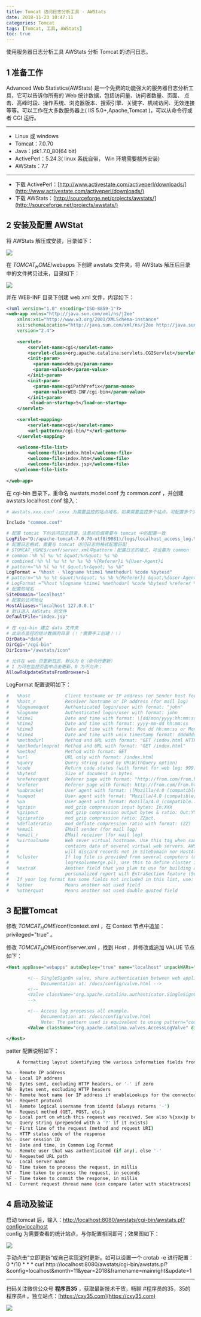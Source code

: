 ```yaml
---
title: Tomcat 访问日志分析工具 - AWStats
date: 2018-11-23 10:47:11
categories: Tomcat
tags: [Tomcat, 工具, AWStats]
toc: true
---
```

使用服务器日志分析工具 AWStats 分析 Tomcat 的访问日志。
<!-- more -->

## 1 准备工作

Advanced Web Statistics(AWStats) 是一个免费的功能强大的服务器日志分析工具，它可以告诉你所有的 Web 统计数据，包括访问量、访问者数量、页面、 点击、高峰时段、操作系统、浏览器版本、搜索引擎、关键字、机械访问、无效连接等等。可以工作在大多数服务器上( IIS 5.0+,Apache,Tomcat )，可以从命令行或者 CGI 运行。

---

- Linux 或 windows
- Tomcat：7.0.70
- Java：jdk1.7.0_80(64 bit)
- ActivePerl：5.24.3( linux 系统自带， Win 环境需要额外安装)
- AWStats：7.7

---

- 下载 ActivePerl：[http://www.activestate.com/activeperl/downloads/](http://www.activestate.com/activeperl/downloads/)
- 下载 AWStats：[http://sourceforge.net/projects/awstats/](http://sourceforge.net/projects/awstats/)

## 2 安装及配置 AWStat

将 AWStats 解压或安装，目录如下：

![](https://oscimg.oschina.net/oscnet/3bd87ca63d3ac7988739008c8255458619a.jpg)

在 $TOMCAT_HOME$/webapps 下创建 awstats 文件夹，将 AWStats 解压后目录中的文件拷贝过来，目录如下：

![](https://oscimg.oschina.net/oscnet/0da86cd2629490d34d45e884e44b09d5c84.jpg)

并在 WEB-INF 目录下创建 web.xml 文件，内容如下：

```xml
<?xml version="1.0" encoding="ISO-8859-1"?>    
<web-app xmlns="http://java.sun.com/xml/ns/j2ee"    
    xmlns:xsi="http://www.w3.org/2001/XMLSchema-instance"    
    xsi:schemaLocation="http://java.sun.com/xml/ns/j2ee http://java.sun.com/xml/ns/j2ee/web-app_2_4.xsd"    
    version="2.4">    
    
    <servlet>    
        <servlet-name>cgi</servlet-name>    
        <servlet-class>org.apache.catalina.servlets.CGIServlet</servlet-class>    
        <init-param>    
          <param-name>debug</param-name>    
          <param-value>0</param-value>    
        </init-param>    
        <init-param>    
          <param-name>cgiPathPrefix</param-name>    
          <param-value>WEB-INF/cgi-bin</param-value>    
        </init-param>    
         <load-on-startup>5</load-on-startup>    
    </servlet>    
         
    <servlet-mapping>    
        <servlet-name>cgi</servlet-name>    
        <url-pattern>/cgi-bin/*</url-pattern>    
    </servlet-mapping>    
         
    <welcome-file-list>    
        <welcome-file>index.html</welcome-file>    
        <welcome-file>index.htm</welcome-file>    
        <welcome-file>index.jsp</welcome-file>    
   </welcome-file-list>    
    
</web-app>
```

在 cgi-bin 目录下，重命名 awstats.model.conf 为 common.conf ，并创建 awstats.localhost.conf 输入：

```bash
# awstats.xxx.conf：xxxx 为需要监控的站点域名，如果需要监控多个站点，可配置多个文件即可；

Include "common.conf"   

# 配置 tomcat 下的访问日志目录，注意前后缀需要与 tomcat 中的配置一致
LogFile="D:/apache-tomcat-7.0.70-utf8(9081)/logs/localhost_access_log.%yyyy-%mm-%dd.txt"   
# 配置日志格式，需要与 tomcat 访问日志的格式配置匹配
# $TOMCAT_HOME$/conf/server.xml中pattern：配置日志的格式，可设置为 common （默认）或 combined ，也可自行配置格式。
# common：%h %l %u %t &quot;%r&quot; %s %b
# combined：%h %l %u %t %r %s %b %{Referer}i %{User-Agent}i
# pattern="%h %l %u %t &quot;%r&quot; %s %b"
LogFormat = "%host - %logname %time1 %methodurl %code %bytesd"
# pattern="%h %u %t &quot;%r&quot; %s %b %{Referer}i &quot;%{User-Agent}i&quot;;"
# LogFormat =“%host %logname %time1 %methodurl %code %bytesd %referer %uaquot”
# 配置的域名
SiteDomain="localhost"   
# 配置的访问地址
HostAliases="localhost 127.0.0.1"   
# 默认进入 AWStats 的文件
DefaultFile="index.jsp"   
 
# 在 cgi-bin 建立 data 文件夹    
# 此站点监控的统计数据的目录（！！需要手工创建！！）
DirData="data"   
DirCgi="/cgi-bin"   
DirIcons="/awstats/icon"   
 
# 允许在 web 页更新日志，默认为 0（命令行更新）    
# 1 为可在监控页面中点击更新，0 为不允许；
AllowToUpdateStatsFromBrowser=1

```

LogFormat 配置说明如下：

```bash
#   %host             Client hostname or IP address (or Sender host for mail log)  
#   %host_r           Receiver hostname or IP address (for mail log)  
#   %lognamequot      Authenticated login/user with format: "john"  
#   %logname          Authenticated login/user with format: john  
#   %time1            Date and time with format: \[dd/mon/yyyy:hh:mm:ss +0000\] or \[dd/mon/yyyy:hh:mm:ss\]  
#   %time2            Date and time with format: yyyy-mm-dd hh:mm:ss  
#   %time3            Date and time with format: Mon dd hh:mm:ss or Mon dd hh:mm:ss yyyy  
#   %time4            Date and time with unix timestamp format: dddddddddd  
#   %methodurl        Method and URL with format: "GET /index.html HTTP/x.x"  
#   %methodurlnoprot  Method and URL with format: "GET /index.html"  
#   %method           Method with format: GET  
#   %url              URL only with format: /index.html  
#   %query            Query string (used by URLWithQuery option)  
#   %code             Return code status (with format for web log: 999)  
#   %bytesd           Size of document in bytes  
#   %refererquot      Referer page with format: "http://from.com/from.htm"  
#   %referer          Referer page with format: http://from.com/from.htm  
#   %uabracket        User agent with format: \[Mozilla/4.0 (compatible, ...)\]  
#   %uaquot           User agent with format: "Mozilla/4.0 (compatible, ...)"  
#   %ua               User agent with format: Mozilla/4.0_(compatible...)  
#   %gzipin           mod_gzip compression input bytes: In:XXX  
#   %gzipout          mod_gzip compression output bytes & ratio: Out:YYY:ZZpct.  
#   %gzipratio        mod_gzip compression ratio: ZZpct.  
#   %deflateratio     mod_deflate compression ratio with format: (ZZ)  
#   %email            EMail sender (for mail log)  
#   %email_r          EMail receiver (for mail log)  
#   %virtualname      Web sever virtual hostname. Use this tag when same log  
#                     contains data of several virtual web servers. AWStats  
#                     will discard records not in SiteDomain nor HostAliases  
#   %cluster          If log file is provided from several computers (merged by  
#                     logresolvemerge.pl), use this to define cluster id field.  
#   %extraX           Another field that you plan to use for building a  
#                     personalized report with ExtraSection feature (See later).  
#   If your log format has some fields not included in this list, use:  
#   %other            Means another not used field  
#   %otherquot        Means another not used double quoted field
```

## 3 配置Tomcat

修改 $TOMCAT_HOME$/conf/context.xml ，在 Context 节点中追加：privileged="true" 。

修改 $TOMCAT_HOME$/conf/server.xml ，找到 Host ，并修改或追加 VALUE 节点如下：

```xml
<Host appBase="webapps" autoDeploy="true" name="localhost" unpackWARs="true">

        <!-- SingleSignOn valve, share authentication between web applications
             Documentation at: /docs/config/valve.html -->
        <!--
        <Valve className="org.apache.catalina.authenticator.SingleSignOn" />
        -->

        <!-- Access log processes all example.
             Documentation at: /docs/config/valve.html
             Note: The pattern used is equivalent to using pattern="common" -->
        <Valve className="org.apache.catalina.valves.AccessLogValve" directory="logs" pattern="%h %l %u %t &quot;%r&quot; %s %b" prefix="localhost_access_log." suffix=".txt"/>

</Host>
```

patter 配置说明如下：

```bash
    A formatting layout identifying the various information fields from the request and response to be logged, or the word `common` or `combined` to select a standard format. See below for more information on configuring this attribute.

%a - Remote IP address  
%A - Local IP address  
%b - Bytes sent, excluding HTTP headers, or '-' if zero  
%B - Bytes sent, excluding HTTP headers  
%h - Remote host name (or IP address if enableLookups for the connector is false)  
%H - Request protocol  
%l - Remote logical username from identd (always returns '-')  
%m - Request method (GET, POST, etc.)  
%p - Local port on which this request was received. See also %{xxx}p below.  
%q - Query string (prepended with a '?' if it exists)  
%r - First line of the request (method and request URI)  
%s - HTTP status code of the response  
%S - User session ID  
%t - Date and time, in Common Log Format  
%u - Remote user that was authenticated (if any), else '-'  
%U - Requested URL path  
%v - Local server name  
%D - Time taken to process the request, in millis  
%T - Time taken to process the request, in seconds  
%F - Time taken to commit the response, in millis  
%I - Current request thread name (can compare later with stacktraces)
```

## 4 启动及验证

启动 tomcat 后，输入：[http://localhost:8080/awstats/cgi-bin/awstats.pl?config=localhost](http://localhost:8080/awstats/cgi-bin/awstats.pl?config=localhost)  
config 为需要查看的统计站点，与你配置相同即可；效果图如下：

![](https://oscimg.oschina.net/oscnet/2637b0892e709d8c98721d94dacd041b12f.jpg)

手动点击“立即更新“或自己实现定时更新。如可以设置一个 crotab -e 进行配置：0 */10 * * * curl http://localhost:8080/awstats/cgi-bin/awstats.pl?&config=localhost&month=11&year=2018&framename=mainright&update=1


---

扫码关注微信公众号 **程序员35** ，获取最新技术干货，畅聊 #程序员的35，35的程序员# 。独立站点：[https://cxy35.com](https://cxy35.com)

![](https://oscimg.oschina.net/oscnet/up-285838b9c516db5bb1ba760f292f2346078.JPEG)